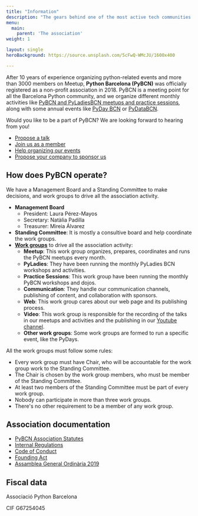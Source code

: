 ```yaml
---
title: "Information"
description: "The gears behind one of the most active tech communities in Barcelona"
menu:
  main:
    parent: 'The association'
weight: 1

layout: single
heroBackground: https://source.unsplash.com/5cFwQ-WMcJU/1600x400

---
```


After 10 years of experience organizing python-related events and more than 3000 members on Meetup, **Python Barcelona (PyBCN)** was officially registered as a non-profit association in 2018. PyBCN is a meeting point for all the Barcelona Python community, and we organize different monthly activities like [PyBCN and PyLadiesBCN meetups and practice sessions](../../events/monthly_events), along with some annual events like [PyDay BCN](../../events/pyday_bcn/pyday_bcn_2020) or [PyDataBCN](../../events/other_events/pydata_bcn_2017/).


Would you like to be a part of PyBCN? We are looking forward to hearing from you!
* [Propose a talk](../propose-a-talk/)
* [Join us as a member](../membership/)
* [Help organizing our events](../organize-with-us/)
* [Propose your company to sponsor us](../sponsor-us/)



## How does PyBCN operate?
We have a Management Board and a Standing Committee to make decisions, and work groups  to drive all the association activity.

* **Management Board**
   * President: Laura Pérez-Mayos
   * Secretary: Natàlia Padilla
   * Treasurer: Mireia Álvarez
* **Standing Committee**: It is mostly a consultive board and help coordinate the work groups.
* <a href="https://docs.google.com/spreadsheets/d/1ptmymYA5R4vJ4H38Fm7mo_yMooZI39sdLD9DRXxyfaE" target="_blank">**Work groups**</a> to drive all the association activity:
   * **Meetup**: This work group organizes, prepares, coordinates and runs the PyBCN meetups every month.
   * **PyLadies**: They have been running the monthly PyLadies BCN workshops and activities.
   * **Practice Sessions**: This work group have been running the monthly PyBCN workshops and dojos.
   * **Communication**: They handle our communication channels, publishing of content, and collaboration with sponsors.
   * **Web**: This work group cares about our web page and its publishing process.
   * **Video**: This work group is responsible for the recording of the talks in our meetups and activities and the publishing in our <a href="https://www.youtube.com/channel/UCEhI2CfdT5--TYq47K4en4A" target="_blank">Youtube channel</a>.
   * **Other work groups**: Some work groups are formed to run a specific event, like the PyDays.

All the work groups must follow some rules:
   
  * Every work group must have Chair, who will be accountable for the work group work to the Standing Committee.
  * The Chair is chosen by the work group members, who must be member of the Standing Committee.
  * At least two members of the Standing Committee must be part of every work group.
  * Nobody can participate in more than three work groups.
  * There's no other requirement to be a member of any work group.

## Association documentation
* <a href="https://docs.google.com/document/d/1F0VzZPrBsTtBl-U7PkA6IerFHnLqjTDspUaNQfu1vCU/edit?usp=sharing" target="_blank">PyBCN Association Statutes</a>
* <a href="https://docs.google.com/document/d/1xd36jkdcT3s3zGjNrSMnGuuk5xgodAos2fLDyJMLE30/edit?usp=sharing" target="_blank">Internal Regulations</a>
* [Code of Conduct](/pybcn_association/coc/)
* <a href="https://docs.google.com/document/d/1_fTbgT-Bw25aaGLb9O9vCMi1Gkxhb3FiY-S7yeZLq6k/edit?usp=sharing" target="_blank">Founding Act</a>
* <a href="https://docs.google.com/document/d/1mJuuoymGJe4ayO5y08yN0bHBSqrPPyRZW2QLQSXXuYg/edit?usp=sharing" target="_blank">Assamblea General Ordinària 2019</a>

## Fiscal data
Associació Python Barcelona

CIF G67254045
